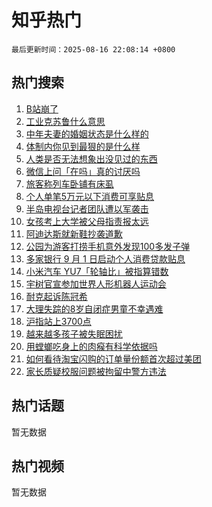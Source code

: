 # 知乎热门

`最后更新时间：2025-08-16 22:08:14 +0800`

## 热门搜索

1. [B站崩了](https://www.zhihu.com/search?q=B%E7%AB%99%E5%B4%A9%E4%BA%86)
1. [工业克苏鲁什么意思](https://www.zhihu.com/search?q=%E5%B7%A5%E4%B8%9A%E5%85%8B%E8%8B%8F%E9%B2%81%E4%BB%80%E4%B9%88%E6%84%8F%E6%80%9D)
1. [中年夫妻的婚姻状态是什么样的](https://www.zhihu.com/search?q=%E4%B8%AD%E5%B9%B4%E5%A4%AB%E5%A6%BB%E7%9A%84%E5%A9%9A%E5%A7%BB%E7%8A%B6%E6%80%81%E6%98%AF%E4%BB%80%E4%B9%88%E6%A0%B7%E7%9A%84)
1. [体制内你见到最狠的是什么样](https://www.zhihu.com/search?q=%E4%BD%93%E5%88%B6%E5%86%85%E4%BD%A0%E8%A7%81%E5%88%B0%E6%9C%80%E7%8B%A0%E7%9A%84%E6%98%AF%E4%BB%80%E4%B9%88%E6%A0%B7)
1. [人类是否无法想象出没见过的东西](https://www.zhihu.com/search?q=%E4%BA%BA%E7%B1%BB%E6%98%AF%E5%90%A6%E6%97%A0%E6%B3%95%E6%83%B3%E8%B1%A1%E5%87%BA%E6%B2%A1%E8%A7%81%E8%BF%87%E7%9A%84%E4%B8%9C%E8%A5%BF)
1. [微信上问「在吗」真的讨厌吗](https://www.zhihu.com/search?q=%E5%BE%AE%E4%BF%A1%E4%B8%8A%E9%97%AE%E3%80%8C%E5%9C%A8%E5%90%97%E3%80%8D%E7%9C%9F%E7%9A%84%E8%AE%A8%E5%8E%8C%E5%90%97)
1. [旅客称列车卧铺有床虱](https://www.zhihu.com/search?q=%E6%97%85%E5%AE%A2%E7%A7%B0%E5%88%97%E8%BD%A6%E5%8D%A7%E9%93%BA%E6%9C%89%E5%BA%8A%E8%99%B1)
1. [个人单笔5万元以下消费可享贴息](https://www.zhihu.com/search?q=%E4%B8%AA%E4%BA%BA%E5%8D%95%E7%AC%945%E4%B8%87%E5%85%83%E4%BB%A5%E4%B8%8B%E6%B6%88%E8%B4%B9%E5%8F%AF%E4%BA%AB%E8%B4%B4%E6%81%AF)
1. [半岛电视台记者团队遭以军袭击](https://www.zhihu.com/search?q=%E5%8D%8A%E5%B2%9B%E7%94%B5%E8%A7%86%E5%8F%B0%E8%AE%B0%E8%80%85%E5%9B%A2%E9%98%9F%E9%81%AD%E4%BB%A5%E5%86%9B%E8%A2%AD%E5%87%BB)
1. [女孩考上大学被父母指责报太远](https://www.zhihu.com/search?q=%E5%A5%B3%E5%AD%A9%E8%80%83%E4%B8%8A%E5%A4%A7%E5%AD%A6%E8%A2%AB%E7%88%B6%E6%AF%8D%E6%8C%87%E8%B4%A3%E6%8A%A5%E5%A4%AA%E8%BF%9C)
1. [阿迪达斯就新鞋抄袭道歉](https://www.zhihu.com/search?q=%E9%98%BF%E8%BF%AA%E8%BE%BE%E6%96%AF%E5%B0%B1%E6%96%B0%E9%9E%8B%E6%8A%84%E8%A2%AD%E9%81%93%E6%AD%89)
1. [公园为游客打捞手机意外发现100多发子弹](https://www.zhihu.com/search?q=%E5%85%AC%E5%9B%AD%E4%B8%BA%E6%B8%B8%E5%AE%A2%E6%89%93%E6%8D%9E%E6%89%8B%E6%9C%BA%E6%84%8F%E5%A4%96%E5%8F%91%E7%8E%B0100%E5%A4%9A%E5%8F%91%E5%AD%90%E5%BC%B9)
1. [多家银行 9 月 1 日启动个人消费贷款贴息](https://www.zhihu.com/search?q=%E5%A4%9A%E5%AE%B6%E9%93%B6%E8%A1%8C%209%20%E6%9C%88%201%20%E6%97%A5%E5%90%AF%E5%8A%A8%E4%B8%AA%E4%BA%BA%E6%B6%88%E8%B4%B9%E8%B4%B7%E6%AC%BE%E8%B4%B4%E6%81%AF)
1. [小米汽车 YU7「轮轴比」被指算错数](https://www.zhihu.com/search?q=%E5%B0%8F%E7%B1%B3%E6%B1%BD%E8%BD%A6%20YU7%E3%80%8C%E8%BD%AE%E8%BD%B4%E6%AF%94%E3%80%8D%E8%A2%AB%E6%8C%87%E7%AE%97%E9%94%99%E6%95%B0)
1. [宇树官宣参加世界人形机器人运动会](https://www.zhihu.com/search?q=%E5%AE%87%E6%A0%91%E5%AE%98%E5%AE%A3%E5%8F%82%E5%8A%A0%E4%B8%96%E7%95%8C%E4%BA%BA%E5%BD%A2%E6%9C%BA%E5%99%A8%E4%BA%BA%E8%BF%90%E5%8A%A8%E4%BC%9A)
1. [耐克起诉陈冠希](https://www.zhihu.com/search?q=%E8%80%90%E5%85%8B%E8%B5%B7%E8%AF%89%E9%99%88%E5%86%A0%E5%B8%8C)
1. [大理失踪的8岁自闭症男童不幸遇难](https://www.zhihu.com/search?q=%E5%A4%A7%E7%90%86%E5%A4%B1%E8%B8%AA%E7%9A%848%E5%B2%81%E8%87%AA%E9%97%AD%E7%97%87%E7%94%B7%E7%AB%A5%E4%B8%8D%E5%B9%B8%E9%81%87%E9%9A%BE)
1. [沪指站上3700点](https://www.zhihu.com/search?q=%E6%B2%AA%E6%8C%87%E7%AB%99%E4%B8%8A3700%E7%82%B9)
1. [越来越多孩子被失眠困扰](https://www.zhihu.com/search?q=%E8%B6%8A%E6%9D%A5%E8%B6%8A%E5%A4%9A%E5%AD%A9%E5%AD%90%E8%A2%AB%E5%A4%B1%E7%9C%A0%E5%9B%B0%E6%89%B0)
1. [用螳螂吃身上的肉瘊有科学依据吗](https://www.zhihu.com/search?q=%E7%94%A8%E8%9E%B3%E8%9E%82%E5%90%83%E8%BA%AB%E4%B8%8A%E7%9A%84%E8%82%89%E7%98%8A%E6%9C%89%E7%A7%91%E5%AD%A6%E4%BE%9D%E6%8D%AE%E5%90%97)
1. [如何看待淘宝闪购的订单量份额首次超过美团](https://www.zhihu.com/search?q=%E5%A6%82%E4%BD%95%E7%9C%8B%E5%BE%85%E6%B7%98%E5%AE%9D%E9%97%AA%E8%B4%AD%E7%9A%84%E8%AE%A2%E5%8D%95%E9%87%8F%E4%BB%BD%E9%A2%9D%E9%A6%96%E6%AC%A1%E8%B6%85%E8%BF%87%E7%BE%8E%E5%9B%A2)
1. [家长质疑校服问题被拘留中警方违法](https://www.zhihu.com/search?q=%E5%AE%B6%E9%95%BF%E8%B4%A8%E7%96%91%E6%A0%A1%E6%9C%8D%E9%97%AE%E9%A2%98%E8%A2%AB%E6%8B%98%E7%95%99%E4%B8%AD%E8%AD%A6%E6%96%B9%E8%BF%9D%E6%B3%95)

## 热门话题

暂无数据

## 热门视频

暂无数据
